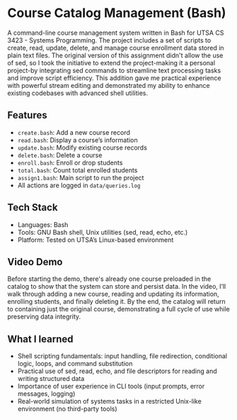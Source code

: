 # Course Catalog Management (Bash)

A command-line course management system written in Bash for UTSA CS 3423 - Systems Programming. The project includes a set of scripts to create, read, update, delete, and manage course enrollment data stored in plain text files. The original version of this assignment didn't allow the use of sed, so I took the initiative to extend the project-making it a personal project-by integrating sed commands to streamline text processing tasks and improve script efficiency. This addition gave me practical experience with powerful stream editing and demonstrated my ability to enhance existing codebases with advanced shell utilities.

## Features
- `create.bash`: Add a new course record
- `read.bash`: Display a course’s information
- `update.bash`: Modify existing course records
- `delete.bash`: Delete a course
- `enroll.bash`: Enroll or drop students
- `total.bash`: Count total enrolled students
- `assign1.bash`: Main script to run the project
- All actions are logged in `data/queries.log`

## Tech Stack
* Languages: Bash
* Tools: GNU Bash shell, Unix utilities (sed, read, echo, etc.)
* Platform: Tested on UTSA’s Linux-based environment

## Video Demo
Before starting the demo, there's already one course preloaded in the catalog to show that the system can store and persist data.
In the video, I’ll walk through adding a new course, reading and updating its information, enrolling students, and finally deleting it. By the end, the catalog will return to containing just the original course, demonstrating a full cycle of use while preserving data integrity.


## What I learned
* Shell scripting fundamentals: input handling, file redirection, conditional logic, loops, and command substitution
* Practical use of sed, read, echo, and file descriptors for reading and writing structured data
* Importance of user experience in CLI tools (input prompts, error messages, logging)
* Real-world simulation of systems tasks in a restricted Unix-like environment (no third-party tools)
